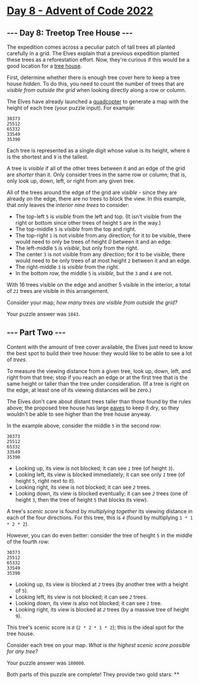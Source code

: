 # [Day 8 - Advent of Code 2022](https://adventofcode.com/2022/day/8)

## \--- Day 8: Treetop Tree House ---

The expedition comes across a peculiar patch of tall trees all planted carefully
in a grid. The Elves explain that a previous expedition planted these trees as a
reforestation effort. Now, they're curious if this would be a good location for
a [tree house](https://en.wikipedia.org/wiki/Tree_house).

First, determine whether there is enough tree cover here to keep a tree house
_hidden_. To do this, you need to count the number of trees that are _visible
from outside the grid_ when looking directly along a row or column.

The Elves have already launched a
[quadcopter](https://en.wikipedia.org/wiki/Quadcopter) to generate a map with
the height of each tree (your puzzle input). For example:

    30373
    25512
    65332
    33549
    35390

Each tree is represented as a single digit whose value is its height, where `0`
is the shortest and `9` is the tallest.

A tree is _visible_ if all of the other trees between it and an edge of the grid
are _shorter_ than it. Only consider trees in the same row or column; that is,
only look up, down, left, or right from any given tree.

All of the trees around the edge of the grid are _visible_ - since they are
already on the edge, there are no trees to block the view. In this example, that
only leaves the _interior nine trees_ to consider:

- The top-left `5` is _visible_ from the left and top. (It isn't visible from
  the right or bottom since other trees of height `5` are in the way.)
- The top-middle `5` is _visible_ from the top and right.
- The top-right `1` is not visible from any direction; for it to be visible,
  there would need to only be trees of height _0_ between it and an edge.
- The left-middle `5` is _visible_, but only from the right.
- The center `3` is not visible from any direction; for it to be visible, there
  would need to be only trees of at most height `2` between it and an edge.
- The right-middle `3` is _visible_ from the right.
- In the bottom row, the middle `5` is _visible_, but the `3` and `4` are not.

With 16 trees visible on the edge and another 5 visible in the interior, a total
of _`21`_ trees are visible in this arrangement.

Consider your map; _how many trees are visible from outside the grid?_

Your puzzle answer was `1843`.

## \--- Part Two ---

Content with the amount of tree cover available, the Elves just need to know the
best spot to build their tree house: they would like to be able to see a lot of
_trees_.

To measure the viewing distance from a given tree, look up, down, left, and
right from that tree; stop if you reach an edge or at the first tree that is the
same height or taller than the tree under consideration. (If a tree is right on
the edge, at least one of its viewing distances will be zero.)

The Elves don't care about distant trees taller than those found by the rules
above; the proposed tree house has large
[eaves](https://en.wikipedia.org/wiki/Eaves) to keep it dry, so they wouldn't be
able to see higher than the tree house anyway.

In the example above, consider the middle `5` in the second row:

    30373
    25512
    65332
    33549
    35390

- Looking up, its view is not blocked; it can see _`1`_ tree (of height `3`).
- Looking left, its view is blocked immediately; it can see only _`1`_ tree (of
  height `5`, right next to it).
- Looking right, its view is not blocked; it can see _`2`_ trees.
- Looking down, its view is blocked eventually; it can see _`2`_ trees (one of
  height `3`, then the tree of height `5` that blocks its view).

A tree's _scenic score_ is found by _multiplying together_ its viewing distance
in each of the four directions. For this tree, this is _`4`_ (found by
multiplying `1 * 1 * 2 * 2`).

However, you can do even better: consider the tree of height `5` in the middle
of the fourth row:

    30373
    25512
    65332
    33549
    35390

- Looking up, its view is blocked at _`2`_ trees (by another tree with a height
  of `5`).
- Looking left, its view is not blocked; it can see _`2`_ trees.
- Looking down, its view is also not blocked; it can see _`1`_ tree.
- Looking right, its view is blocked at _`2`_ trees (by a massive tree of height
  `9`).

This tree's scenic score is _`8`_ (`2 * 2 * 1 * 2`); this is the ideal spot for
the tree house.

Consider each tree on your map. _What is the highest scenic score possible for
any tree?_

Your puzzle answer was `180000`.

Both parts of this puzzle are complete! They provide two gold stars: \*\*
